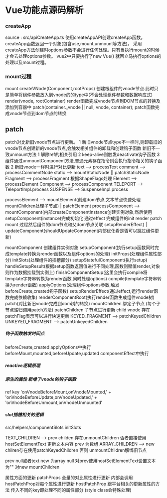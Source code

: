 # Vue功能点源码解析

### createApp
source : src/apiCreateApp.ts
使用createAppAPI创建createApp函数。createApp函数返回一个对象(包含use,mount,unmount等方法)。
采用createApp方法创建时options参数不会进行任何处理。只有当执行mount的时候才会去处理options参数。
vue2中只要执行了new Vue() 就回立马执行options的处理以及mount过程。

### mount过程
mount
    createVNode(Component,rootProps)    创建根组件的vnode节点.此时只是简单将组件参数放入到vnode的的type中(不会处理组件参数和数据响应式)
    render(vnode, rootContainer)       render函数完成vnode节点到DOM节点的转换及添加到容器中
         patch(container._vnode || null, vnode, container);  patch函数完成vnode节点到dom节点的转换

## patch
patch对比新旧vnode节点进行更新。
1 新旧vnode节点type不一样时,则卸载旧的vnode节点创建新的vnode节点,会触发相关组件的卸载和创建钩子函数
    新旧不一致unmount方法
       1 解除ref的相关引用  2 keep-alive则触发deactivate钩子函数  3 组件通过unmountComponent方法,普通元素存在指令则会执行指令相关的钩子函数
2 新旧vnode一样时进行对比更新
    text -->  processText
    comment --> processCommentNode
    static --> mountStaticNode || patchStaticNode
    Fragment --> processFragment
    根据ShapeFlags处理
    Element --> processElement 
    Component --> processComponent 
    TELEPORT --> TeleportImpl.process
    SUSPENSE --> SuspenseImpl.process

processElement --> mountElement(创建dom节点,文本节点快速处理  mountChildren处理子节点) | patchElement
processComponent --> mountComponent(内部createComponentInstance创建实例对象,然后使用setupComponent(instance)完成初始化  通过effect 完成组件的init render patch mount 过程然后组件的dom节点和父dom节点关联  setupRenderEffect) | updateComponent(shouldUpdateComponent内部优化看是否可以跳过组件更新)


mountComponent
    创建组件实例对象
    setupComponent(执行setup函数同时完成template转换为render函数以及组件options的处理)
        initProps(处理组件属性部分)
        initSlots(处理组件的插槽部分)
        setupStatefulComponent(执行setup)
            handleSetupResult(根据setup函数返回值进行不同处理,函数则赋值render,对象则作为数据挂载到实例上)
                finishComponentSetup(这里会执行compile将template字符串转换为render函数,同时处理options)
                    compile(template字符串转换为render函数)
                    applyOptions(处理组件options参数,触发beforeCreate,created钩子函数)
    setupRenderEffect(通过effect,运行render函数完成依赖收集)
        renderComponentRoot(执行render函数生成组件vnode树)
        patch(对比新旧vnode完成到dom树的转换)
mountChildren 绑定子节点  (每个子节点递归调用patch方法) 
patchChildren  子节点进行更新  child vnode
存在patchFlag表示可以进行快速更新
KEYED_FRAGMENT --> patchKeyedChildren  
UNKEYED_FRAGMENT --> patchUnkeyedChildren



##### 钩子函数触发时间点
beforeCreate,created                               applyOptions中执行
beforeMount,mounted,beforeUpdate,updated           componentEffect中执行


##### reactive逻辑原理

##### 原生的属性 新增了vnode的钩子函数
ref key
  'onVnodeBeforeMount,onVnodeMounted,' +
    'onVnodeBeforeUpdate,onVnodeUpdated,' +
    'onVnodeBeforeUnmount,onVnodeUnmounted'

##### slot插槽相关的逻辑
src/helpers/componentSlots
initSlots

TEXT_CHILDREN --> prev childen 存在unmountChildren 否者直接使用hostSetElementText 更新文本内容
prev 为数组  ARRAY_CHILDREN --> new chilren存在使用patchKeyedChildren  否则 unmountChildren解绑旧节点

prev null或者text new 为array  null  对prev使用hostSetElementText设置文本为""  对new mountChildren

属性方面的更新
patchProps   全量的对比属性进行更新  内部会调用hostPatchProp对每个属性进行更新
hostPatchProp 跟平台相关的更新属性的方法  传入不同的key即处理不同的属性部分  (style class会特殊处理)
